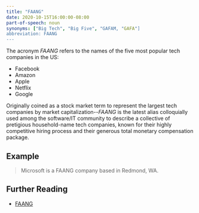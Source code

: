 ```yaml
---
title: "FAANG"
date: 2020-10-15T16:00:00-08:00
part-of-speech: noun
synonyms: ["Big Tech", "Big Five", "GAFAM, "GAFA"]
abbreviation: FAANG
---
```


The acronym *FAANG* refers to the names of the five most popular tech companies in the US:

- Facebook
- Amazon
- Apple
- Netflix
- Google

Originally coined as a stock market term to represent the largest tech companies by market capitalization--*FAANG* is the latest alias colloquially used among the software/IT community to describe a collective of pretigious household-name tech companies, known for their highly competitive hiring process and their generous total monetary compensation package.

## Example
> Microsoft is a FAANG company based in Redmond, WA.

## Further Reading
- [FAANG](https://en.wikipedia.org/wiki/Big_Tech)
